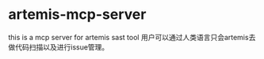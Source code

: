 # artemis-mcp-server
this is a mcp server for artemis sast tool
用户可以通过人类语言只会artemis去做代码扫描以及进行issue管理。